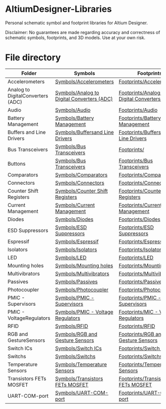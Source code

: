# AltiumDesigner-Libraries

Personal schematic symbol and footprint libraries for Altium Designer.

Disclaimer: No guarantees are made regarding accuracy and correctness of schematic symbols, footprints, and 3D models. Use at your own risk.

# File directory

| Folder | Symbols | Footprints |
| ------ | ------ | ------ |
| Accelerometers |[Symbols/Accelerometers](https://github.com/AlexandrSemenovich/Altium_Library/tree/main/Symbols/Accelerometers)|[  Footprints/Accelerometers ](https://github.com/AlexandrSemenovich/Altium_Library/tree/main/Footprints/Accelerometers) 
| Analog to DigitalConverters (ADC)|[Symbols/Analog to Digital Converters (ADC)](https://github.com/AlexandrSemenovich/Altium_Library/tree/main/Symbols/Analog%20to%20Digital%20Converters%20(ADC))|[  Footprints/Analog to Digital Converters (ADC) ](https://github.com/AlexandrSemenovich/Altium_Library/tree/main/Footprints/Analog%20to%20Digital%20Converters%20(ADC)) 
| Audio |[Symbols/Audio](https://github.com/AlexandrSemenovich/Altium_Library/tree/main/Symbols/Audio)|[  Footprints/Audio ](https://github.com/AlexandrSemenovich/Altium_Library/tree/main/Footprints/Audio) 
| Battery Management|[Symbols/Battery Management](https://github.com/AlexandrSemenovich/Altium_Library/tree/main/Symbols/Battery%20Management)|[  Footprints/Battery Management ](https://github.com/AlexandrSemenovich/Altium_Library/tree/main/Footprints/Battery%20Management) 
| Buffers and Line Drivers|[Symbols/Buffersand Line Drivers](https://github.com/AlexandrSemenovich/Altium_Library/tree/main/Symbols/Buffers%20and%20Line%20Drivers)|[  Footprints/Buffers and Line Drivers ](https://github.com/AlexandrSemenovich/Altium_Library/tree/main/Footprints/Buffers%20and%20Line%20Drivers) 
| Bus Transceivers|[Symbols/Bus Transceivers](https://github.com/AlexandrSemenovich/Altium_Library/tree/main/Symbols/Bus%20Transceivers)|[  Footprints/ ](https://github.com/AlexandrSemenovich/Altium_Library/tree/main/Footprints/Bus%20Transceivers) 
| Buttons |[Symbols/Bus Transceivers](https://github.com/AlexandrSemenovich/Altium_Library/tree/main/Symbols/Buttons)|[  Footprints/Bus Transceivers ](https://github.com/AlexandrSemenovich/Altium_Library/tree/main/Footprints/Buttons) 
| Comparators |[Symbols/Comparators](https://github.com/AlexandrSemenovich/Altium_Library/tree/main/Symbols/Comparators)|[  Footprints/Comparators ](https://github.com/AlexandrSemenovich/Altium_Library/tree/main/Footprints/Comparators) 
| Connectors |[Symbols/Connectors](https://github.com/AlexandrSemenovich/Altium_Library/tree/main/Symbols/Connectors)|[  Footprints/Connectors ](https://github.com/AlexandrSemenovich/Altium_Library/tree/main/Footprints/Connectors) 
| Counter Shift Registers|[Symbols/Counter Shift Registers](https://github.com/AlexandrSemenovich/Altium_Library/tree/main/Symbols/Counter%20Shift%20Registers)|[  Footprints/Counter Shift Registers ](https://github.com/AlexandrSemenovich/Altium_Library/tree/main/Footprints/Counter%20Shift%20Registers) 
| Current Management|[Symbols/Current Management](https://github.com/AlexandrSemenovich/Altium_Library/tree/main/Symbols/Current%20Management)|[  Footprints/Current Management ](https://github.com/AlexandrSemenovich/Altium_Library/tree/main/Footprints/Current%20Management) 
| Diodes |[Symbols/Diodes](https://github.com/AlexandrSemenovich/Altium_Library/tree/main/Symbols/Diodes)|[  Footprints/Diodes ](https://github.com/AlexandrSemenovich/Altium_Library/tree/main/Footprints/Diodes) 
| ESD Suppressors|[Symbols/ESD Suppressors](https://github.com/AlexandrSemenovich/Altium_Library/tree/main/Symbols/ESD%20Suppressors)|[  Footprints/ESD Suppressors  ](https://github.com/AlexandrSemenovich/Altium_Library/tree/main/Footprints/ESD%20Suppressors) 
| Espressif |[Symbols/Espressif](https://github.com/AlexandrSemenovich/Altium_Library/tree/main/Symbols/Espressif)|[  Footprints/Espressif ](https://github.com/AlexandrSemenovich/Altium_Library/tree/main/Footprints/Espressif) 
| Isolators |[Symbols/Isolators](https://github.com/AlexandrSemenovich/Altium_Library/tree/main/Symbols/Isolators)|[  Footprints/Isolators ](https://github.com/AlexandrSemenovich/Altium_Library/tree/main/Footprints/Isolators) 
| LED |[Symbols/LED](https://github.com/AlexandrSemenovich/Altium_Library/tree/main/Symbols/LED)|[  Footprints/LED ](https://github.com/AlexandrSemenovich/Altium_Library/tree/main/Footprints/LED) 
| Mounting holes|[Symbols/Mounting holes](https://github.com/AlexandrSemenovich/Altium_Library/tree/main/Symbols/Mounting%20holes)|[  Footprints/Mounting holes ](https://github.com/AlexandrSemenovich/Altium_Library/tree/main/Footprints/Mounting%20holes) 
| Multivibrators |[Symbols/Multivibrators](https://github.com/AlexandrSemenovich/Altium_Library/tree/main/Symbols/Multivibrators)|[  Footprints/Multivibrators  ](https://github.com/AlexandrSemenovich/Altium_Library/tree/main/Footprints/Multivibrators) 
| Passives |[Symbols/Passives](https://github.com/AlexandrSemenovich/Altium_Library/tree/main/Symbols/Passives)|[  Footprints/Passives ](https://github.com/AlexandrSemenovich/Altium_Library/tree/main/Footprints/Passives) 
| Photocoupler |[Symbols/Photocoupler](https://github.com/AlexandrSemenovich/Altium_Library/tree/main/Symbols/Photocoupler)|[  Footprints/Photocoupler ](https://github.com/AlexandrSemenovich/Altium_Library/tree/main/Footprints/Photocoupler) 
| PMIC - Supervisors|[Symbols/PMIC - Supervisors](https://github.com/AlexandrSemenovich/Altium_Library/tree/main/Symbols/PMIC%20-%20Supervisors)|[  Footprints/PMIC - Supervisors ](https://github.com/AlexandrSemenovich/Altium_Library/tree/main/Footprints/PMIC%20-%20Supervisors) 
| PMIC - VoltageRegulators|[Symbols/PMIC - Voltage Regulators](https://github.com/AlexandrSemenovich/Altium_Library/tree/main/Symbols/PMIC%20-%20Voltage%20Regulators)|[  Footprints/MIC - Voltage Regulators ](https://github.com/AlexandrSemenovich/Altium_Library/tree/main/Footprints/PMIC%20-%20Voltage%20Regulators) 
| RFID |[Symbols/RFID](https://github.com/AlexandrSemenovich/Altium_Library/tree/main/Symbols/RFID)|[  Footprints/RFID ](https://github.com/AlexandrSemenovich/Altium_Library/tree/main/Footprints/RFID) 
| RGB and GestureSensors|[Symbols/RGB and Gesture Sensors](https://github.com/AlexandrSemenovich/Altium_Library/tree/main/Symbols/RGB%20and%20Gesture%20Sensors)|[  Footprints/RGB and Gesture Sensors ](https://github.com/AlexandrSemenovich/Altium_Library/tree/main/Footprints/RGB%20and%20Gesture%20Sensors) 
| Switch ICs|[Symbols/Switch ICs](https://github.com/AlexandrSemenovich/Altium_Library/tree/main/Symbols/Switch%20ICs)|[  Footprints/Switch ICs ](https://github.com/AlexandrSemenovich/Altium_Library/tree/main/Footprints/Switch%20ICs) 
| Switchs |[Symbols/Switchs](https://github.com/AlexandrSemenovich/Altium_Library/tree/main/Symbols/Switchs)|[  Footprints/Switchs ](https://github.com/AlexandrSemenovich/Altium_Library/tree/main/Footprints/Switchs) 
| Temperature Sensors|[Symbols/Temperature Sensors](https://github.com/AlexandrSemenovich/Altium_Library/tree/main/Symbols/Temperature%20Sensors)|[  Footprints/Temperature Sensors ](https://github.com/AlexandrSemenovich/Altium_Library/tree/main/Footprints/Temperature%20Sensors) 
| Transistors FETs MOSFET|[Symbols/Transistors FETs MOSFET](https://github.com/AlexandrSemenovich/Altium_Library/tree/main/Symbols/Transistors%20FETs%20MOSFET)|[  Footprints/Transistors FETs MOSFET ](https://github.com/AlexandrSemenovich/Altium_Library/tree/main/Footprints/Transistors%20FETs%20MOSFET) 
| UART-COM-port|[Symbols/UART-COM-port](https://github.com/AlexandrSemenovich/Altium_Library/tree/main/Symbols/UART-COM-port)|[Footprints/UART-COM-port ](https://github.com/AlexandrSemenovich/Altium_Library/tree/main/Footprints/UART-COM-port) 
